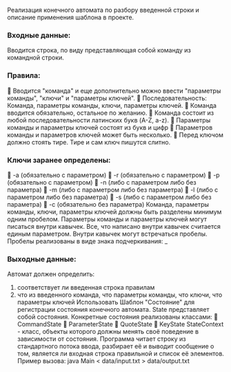 Реализация конечного автомата по разбору введенной строки и описание применения шаблона в проекте.

### Входные данные: 
Вводится строка, по виду представляющая собой команду из командной строки.

### Правила:
 Вводится "команда" и еще дополнительно можно ввести "параметры 
команды", "ключи" и "параметры ключей".
 Последовательность: Команда, параметры команды, ключи, параметры 
ключей.
 Команда вводится обязательно, остальное по желанию.
 Команда состоит из любой последовательности латинских букв (A-Z, a-z).
 Параметры команды и параметры ключей состоят из букв и цифр
 Параметров команды и параметров ключей может быть несколько.
 Перед ключом должно стоять тире. Тире и сам ключ пишутся слитно.

### Ключи заранее определены:
 -a (обязательно с параметром)
 -r (обязательно с параметром)
 -p (обязательно с параметром)
 -n (либо с параметром либо без параметра)
 -m (либо с параметром либо без параметра)
 -l (либо с параметром либо без параметра)
 -s (либо с параметром либо без параметра)
 -c (обязательно без параметра)
Команда, параметры команды, ключи, параметры ключей должны быть разделены 
минимум одним пробелом.
Параметры команды и параметры ключей могут писаться внутри кавычек. Все, что 
написано внутри кавычек считается единым параметром. Внутри кавычек могут 
встречаться пробелы. Пробелы реализованы в виде знака подчеркивания: _

### Выходные данные:
Автомат должен определить:
1. соответствует ли введенная строка правилам
2. что из введенного команда, что параметры команды, что ключи, что 
параметры ключей
Использовать Шаблон "Состояние" для регистрации состояния конечного автомата.
State представляет собой состояния.
Конкретные состояния реализованы классами:
 CommandState
 ParameterState
 QuoteState
 KeyState
StateContext - класс, объекты которого должны менять своё поведение в 
зависимости от состояния.
Программа читает строку из стандартного потока ввода, разбирает её и выводит 
сообщение о том, является ли входная строка правильной и список её элементов.
Пример вызова: java Main < data/input.txt > data/output.txt
